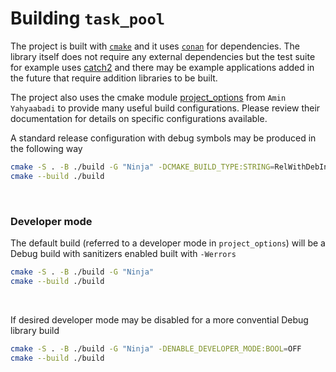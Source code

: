 # Building `task_pool`

The project is built with [`cmake`](https://cmake.org/install) and it uses [`conan`](https://docs.conan.io/en/latest/installation.html) for dependencies. The library itself does not require any external dependencies but the test suite for example uses [catch2](https://github.com/catchorg/Catch2) and there may be example applications added in the future that require addition libraries to be built.

The project also uses the cmake module  [project_options](https://github.com/aminya/project_options) from `Amin Yahyaabadi` to provide many useful build configurations. Please review their documentation for details on specific configurations available.

A standard release configuration with debug symbols may be produced in the following way
```bash
cmake -S . -B ./build -G "Ninja" -DCMAKE_BUILD_TYPE:STRING=RelWithDebInfo
cmake --build ./build
```

&nbsp;
### Developer mode
The default build (referred to a developer mode in `project_options`) will be a Debug build with sanitizers enabled built with `-Werrors`
```bash
cmake -S . -B ./build -G "Ninja"
cmake --build ./build
```

&nbsp;

If desired developer mode may be disabled for a more convential Debug library build
```bash
cmake -S . -B ./build -G "Ninja" -DENABLE_DEVELOPER_MODE:BOOL=OFF
cmake --build ./build
```